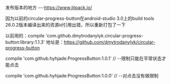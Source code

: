发布版本的地方 ---https://www.jitpack.io/




因为以前的circular-progress-button在android-studio 3.0上的build tools 26.0.2版本编译出来的资源id引用出错，所以重新打包了一下

以前用的：compile 'com.github.dmytrodanylyk.circular-progress-button:library:1.1.3' 
地址是：https://github.com/dmytrodanylyk/circular-progress-button


compile 'com.github.hyhjade:ProgressButton:1.0.1' // --限制只能在平常状态才能点击

compile 'com.github.hyhjade:ProgressButton:1.0.0' // --对点击没有做限制
